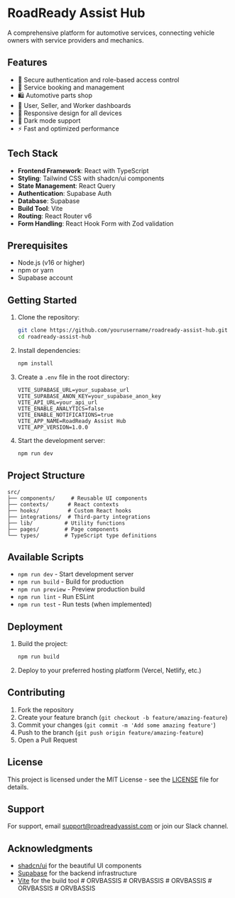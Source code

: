 # RoadReady Assist Hub

A comprehensive platform for automotive services, connecting vehicle owners with service providers and mechanics.

## Features

- 🔐 Secure authentication and role-based access control
- 🚗 Service booking and management
- 🛍️ Automotive parts shop
- 👥 User, Seller, and Worker dashboards
- 📱 Responsive design for all devices
- 🌙 Dark mode support
- ⚡ Fast and optimized performance

## Tech Stack

- **Frontend Framework**: React with TypeScript
- **Styling**: Tailwind CSS with shadcn/ui components
- **State Management**: React Query
- **Authentication**: Supabase Auth
- **Database**: Supabase
- **Build Tool**: Vite
- **Routing**: React Router v6
- **Form Handling**: React Hook Form with Zod validation

## Prerequisites

- Node.js (v16 or higher)
- npm or yarn
- Supabase account

## Getting Started

1. Clone the repository:
   ```bash
   git clone https://github.com/yourusername/roadready-assist-hub.git
   cd roadready-assist-hub
   ```

2. Install dependencies:
   ```bash
   npm install
   ```

3. Create a `.env` file in the root directory:
   ```env
   VITE_SUPABASE_URL=your_supabase_url
   VITE_SUPABASE_ANON_KEY=your_supabase_anon_key
   VITE_API_URL=your_api_url
   VITE_ENABLE_ANALYTICS=false
   VITE_ENABLE_NOTIFICATIONS=true
   VITE_APP_NAME=RoadReady Assist Hub
   VITE_APP_VERSION=1.0.0
   ```

4. Start the development server:
   ```bash
   npm run dev
   ```

## Project Structure

```
src/
├── components/     # Reusable UI components
├── contexts/      # React contexts
├── hooks/         # Custom React hooks
├── integrations/  # Third-party integrations
├── lib/          # Utility functions
├── pages/        # Page components
└── types/        # TypeScript type definitions
```

## Available Scripts

- `npm run dev` - Start development server
- `npm run build` - Build for production
- `npm run preview` - Preview production build
- `npm run lint` - Run ESLint
- `npm run test` - Run tests (when implemented)

## Deployment

1. Build the project:
   ```bash
   npm run build
   ```

2. Deploy to your preferred hosting platform (Vercel, Netlify, etc.)

## Contributing

1. Fork the repository
2. Create your feature branch (`git checkout -b feature/amazing-feature`)
3. Commit your changes (`git commit -m 'Add some amazing feature'`)
4. Push to the branch (`git push origin feature/amazing-feature`)
5. Open a Pull Request

## License

This project is licensed under the MIT License - see the [LICENSE](LICENSE) file for details.

## Support

For support, email support@roadreadyassist.com or join our Slack channel.

## Acknowledgments

- [shadcn/ui](https://ui.shadcn.com/) for the beautiful UI components
- [Supabase](https://supabase.com/) for the backend infrastructure
- [Vite](https://vitejs.dev/) for the build tool
#   O R V B A S S I S  
 #   O R V B A S S I S  
 #   O R V B A S S I S  
 #   O R V B A S S I S  
 #   O R V B A S S I S  
 